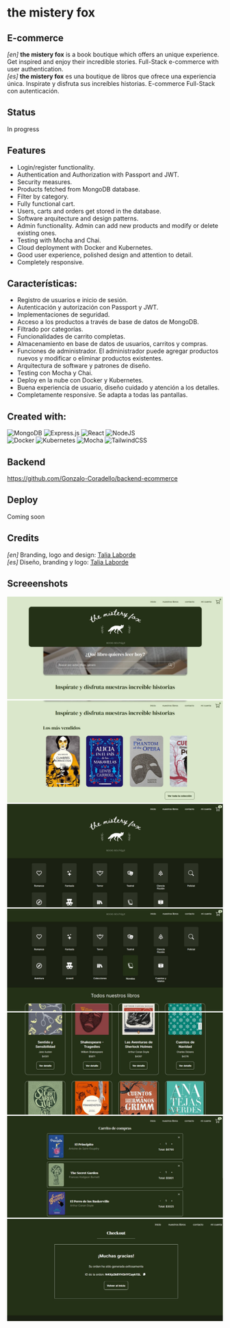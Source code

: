 # the mistery fox
## E-commerce

_[en]_ **the mistery fox** is a book boutique which offers an unique experience. Get inspired and enjoy their incredible stories. Full-Stack e-commerce with user authentication.  
_[es]_ **the mistery fox** es una boutique de libros que ofrece una experiencia única. Inspirate y disfruta sus increíbles historias. E-commerce Full-Stack con autenticación.

## Status
In progress

## Features
- Login/register functionality.
- Authentication and Authorization with Passport and JWT.
- Security measures.
- Products fetched from MongoDB database.
- Filter by category.
- Fully functional cart.
- Users, carts and orders get stored in the database.
- Software arquitecture and design patterns.
- Admin functionality. Admin can add new products and modify or delete existing ones.
- Testing with Mocha and Chai.
- Cloud deployment with Docker and Kubernetes.
- Good user experience, polished design and attention to detail.
- Completely responsive.

## Características:
- Registro de usuarios e inicio de sesión.
- Autenticación y autorización con Passport y JWT.
- Implementaciones de seguridad.
- Acceso a los productos a través de base de datos de MongoDB.
- Filtrado por categorías.
- Funcionalidades de carrito completas.
- Almacenamiento en base de datos de usuarios, carritos y compras.
- Funciones de administrador. El administrador puede agregar productos nuevos y modificar o eliminar productos existentes.
- Arquitectura de software y patrones de diseño.
- Testing con Mocha y Chai.
- Deploy en la nube con Docker y Kubernetes.
- Buena experiencia de usuario, diseño cuidado y atención a los detalles.
- Completamente responsive. Se adapta a todas las pantallas.

## Created with:
![MongoDB](https://img.shields.io/badge/MongoDB-%234ea94b.svg?style=for-the-badge&logo=mongodb&logoColor=white) ![Express.js](https://img.shields.io/badge/express.js-%23404d59.svg?style=for-the-badge&logo=express&logoColor=%2361DAFB)   ![React](https://img.shields.io/badge/react-%2320232a.svg?style=for-the-badge&logo=react&logoColor=%2361DAFB) ![NodeJS](https://img.shields.io/badge/node.js-6DA55F?style=for-the-badge&logo=node.js&logoColor=white)  
![Docker](https://img.shields.io/badge/docker-%230db7ed.svg?style=for-the-badge&logo=docker&logoColor=white) ![Kubernetes](https://img.shields.io/badge/kubernetes-%23326ce5.svg?style=for-the-badge&logo=kubernetes&logoColor=white) ![Mocha](https://img.shields.io/badge/-mocha-%238D6748?style=for-the-badge&logo=mocha&logoColor=white) ![TailwindCSS](https://img.shields.io/badge/tailwindcss-%2338B2AC.svg?style=for-the-badge&logo=tailwind-css&logoColor=white)

## Backend
https://github.com/Gonzalo-Coradello/backend-ecommerce

## Deploy
Coming soon

## Credits
_[en]_ Branding, logo and design: [Talia Laborde](https://www.linkedin.com/in/talia-laborde/)  
_[es]_ Diseño, branding y logo: [Talia Laborde](https://www.linkedin.com/in/talia-laborde/)

## Screeenshots
![](https://github.com/Gonzalo-Coradello/the-mistery-fox_ecommerce/blob/main/screenshots/the-mistery-fox-1.jpg)
![](https://github.com/Gonzalo-Coradello/the-mistery-fox_ecommerce/blob/main/screenshots/the-mistery-fox-2.jpg)
![](https://github.com/Gonzalo-Coradello/the-mistery-fox_ecommerce/blob/main/screenshots/the-mistery-fox-3.jpg)
![](https://github.com/Gonzalo-Coradello/the-mistery-fox_ecommerce/blob/main/screenshots/the-mistery-fox-4.jpg)
![](https://github.com/Gonzalo-Coradello/the-mistery-fox_ecommerce/blob/main/screenshots/the-mistery-fox-5.jpg)
![](https://github.com/Gonzalo-Coradello/the-mistery-fox_ecommerce/blob/main/screenshots/the-mistery-fox-6.jpg)
![](https://github.com/Gonzalo-Coradello/the-mistery-fox_ecommerce/blob/main/screenshots/the-mistery-fox-7.jpg)